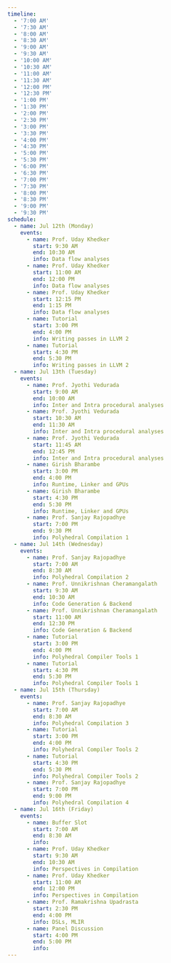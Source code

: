 ```yaml
---
timeline:
  - '7:00 AM'
  - '7:30 AM'
  - '8:00 AM'
  - '8:30 AM'
  - '9:00 AM'
  - '9:30 AM'
  - '10:00 AM'
  - '10:30 AM'
  - '11:00 AM'
  - '11:30 AM'
  - '12:00 PM'
  - '12:30 PM'
  - '1:00 PM'
  - '1:30 PM'
  - '2:00 PM'
  - '2:30 PM'
  - '3:00 PM'
  - '3:30 PM'
  - '4:00 PM'
  - '4:30 PM'
  - '5:00 PM'
  - '5:30 PM'
  - '6:00 PM'
  - '6:30 PM'
  - '7:00 PM'
  - '7:30 PM'
  - '8:00 PM'
  - '8:30 PM'
  - '9:00 PM'
  - '9:30 PM'
schedule:
  - name: Jul 12th (Monday)
    events:
      - name: Prof. Uday Khedker
        start: 9:30 AM
        end: 10:30 AM
        info: Data flow analyses
      - name: Prof. Uday Khedker
        start: 11:00 AM
        end: 12:00 PM
        info: Data flow analyses
      - name: Prof. Uday Khedker
        start: 12:15 PM
        end: 1:15 PM
        info: Data flow analyses
      - name: Tutorial
        start: 3:00 PM
        end: 4:00 PM
        info: Writing passes in LLVM 2
      - name: Tutorial
        start: 4:30 PM
        end: 5:30 PM
        info: Writing passes in LLVM 2
  - name: Jul 13th (Tuesday)
    events:
      - name: Prof. Jyothi Vedurada
        start: 9:00 AM
        end: 10:00 AM
        info: Inter and Intra procedural analyses
      - name: Prof. Jyothi Vedurada
        start: 10:30 AM
        end: 11:30 AM
        info: Inter and Intra procedural analyses
      - name: Prof. Jyothi Vedurada
        start: 11:45 AM
        end: 12:45 PM
        info: Inter and Intra procedural analyses
      - name: Girish Bharambe
        start: 3:00 PM
        end: 4:00 PM
        info: Runtime, Linker and GPUs
      - name: Girish Bharambe
        start: 4:30 PM
        end: 5:30 PM
        info: Runtime, Linker and GPUs
      - name: Prof. Sanjay Rajopadhye
        start: 7:00 PM
        end: 9:30 PM
        info: Polyhedral Compilation 1
  - name: Jul 14th (Wednesday)
    events:
      - name: Prof. Sanjay Rajopadhye
        start: 7:00 AM
        end: 8:30 AM
        info: Polyhedral Compilation 2
      - name: Prof. Unnikrishnan Cheramangalath
        start: 9:30 AM
        end: 10:30 AM
        info: Code Generation & Backend
      - name: Prof. Unnikrishnan Cheramangalath
        start: 11:00 AM
        end: 12:30 PM
        info: Code Generation & Backend
      - name: Tutorial
        start: 3:00 PM
        end: 4:00 PM
        info: Polyhedral Compiler Tools 1
      - name: Tutorial
        start: 4:30 PM
        end: 5:30 PM
        info: Polyhedral Compiler Tools 1
  - name: Jul 15th (Thursday)
    events:
      - name: Prof. Sanjay Rajopadhye
        start: 7:00 AM
        end: 8:30 AM
        info: Polyhedral Compilation 3
      - name: Tutorial
        start: 3:00 PM
        end: 4:00 PM
        info: Polyhedral Compiler Tools 2
      - name: Tutorial
        start: 4:30 PM
        end: 5:30 PM
        info: Polyhedral Compiler Tools 2
      - name: Prof. Sanjay Rajopadhye
        start: 7:00 PM
        end: 9:00 PM
        info: Polyhedral Compilation 4
  - name: Jul 16th (Friday)
    events:
      - name: Buffer Slot
        start: 7:00 AM
        end: 8:30 AM
        info: 
      - name: Prof. Uday Khedker
        start: 9:30 AM
        end: 10:30 AM
        info: Perspectives in Compilation
      - name: Prof. Uday Khedker
        start: 11:00 AM
        end: 12:00 PM
        info: Perspectives in Compilation
      - name: Prof. Ramakrishna Upadrasta
        start: 2:30 PM
        end: 4:00 PM
        info: DSLs, MLIR
      - name: Panel Discussion
        start: 4:00 PM
        end: 5:00 PM
        info:
---
```

